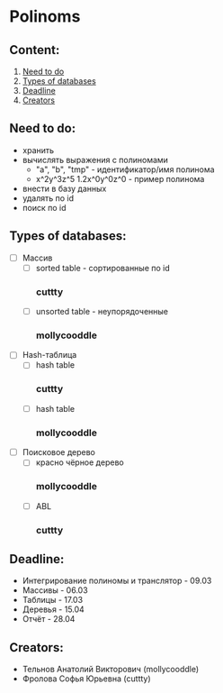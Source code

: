   # Polinoms

  ## Content:
  1. [Need to do](https://github.com/mollycooddle/skip_chips#need-to-do)
  2. [Types of databases](https://github.com/mollycooddle/skip_chips#types-of-databases)
  3. [Deadline](https://github.com/mollycooddle/skip_chips#deadline)
  4. [Creators](https://github.com/mollycooddle/skip_chips#creators)

  ## Need to do:
  + хранить
  + вычислять выражения с полиномами
	+ "a", "b", "tmp" - идентификатор/имя полинома
	+ x^2y^3z^5 1.2x^0y^0z^0 - пример полинома
  + внести в базу данных
  + удалять по id
  + поиск по id

  ## Types of databases:
  - [ ]  Массив
	  - [ ] sorted table - сортированные по id
		### __cuttty__
	  - [ ] unsorted table - неупорядоченные
		### __mollycooddle__

  - [ ] Hash-таблица
	  - [ ] hash table
		### __cuttty__
	  - [ ] hash table
		### __mollycooddle__

  - [ ] Поисковое дерево
	- [ ] красно чёрное дерево
		### __mollycooddle__
	- [ ] ABL
		### __cuttty__

  ## Deadline:
  + Интегрирование полиномы и транслятор - 09.03
  + Массивы - 06.03
  + Таблицы - 17.03
  + Деревья - 15.04
  + Отчёт - 28.04
  
  ## Creators: 
  + Тельнов Анатолий Викторович (mollycooddle)
  + Фролова Софья Юрьевна (cuttty)

